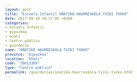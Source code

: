 ```yaml
---
layout: post
title: "Escuela Infantil OÑATIKO HAURRESKOLA-TXIKI TXOKO"
date: 2017-09-20 20:57:05 +0200
categories:
- Escuela Infantil
- gipuzkoa
- onati
- Centro público
- guarderia
name: "OÑATIKO HAURRESKOLA-TXIKI TXOKO"
province: "Gipuzkoa"
location: "Oñati"
code: "20013369"
type: "Centro público"
permalink: /guarderias/onatiko-haurreskola-txiki-txoko.html
---
```

